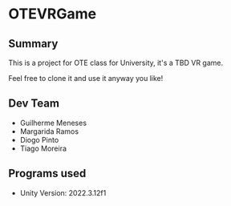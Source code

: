 # OTEVRGame
## Summary
This is a project for OTE class for University, it's a TBD VR game.

Feel free to clone it and use it anyway you like!

## Dev Team
- Guilherme Meneses
- Margarida Ramos
- Diogo Pinto
- Tiago Moreira

## Programs used
- Unity Version: 2022.3.12f1
